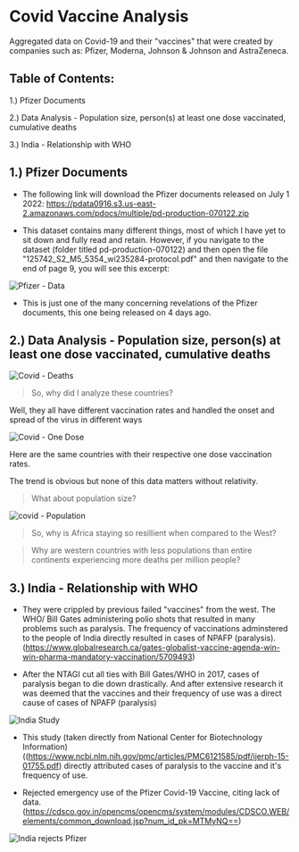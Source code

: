 # Covid Vaccine Analysis
Aggregated data on Covid-19 and their "vaccines" that were created by companies such as: Pfizer, Moderna, Johnson &amp; Johnson and AstraZeneca. 

## Table of Contents:
  1.) Pfizer Documents
  
  2.) Data Analysis - Population size, person(s) at least one dose vaccinated, cumulative deaths
  
  3.) India - Relationship with WHO

## 1.) Pfizer Documents

  - The following link will download the Pfizer documents released on July 1 2022: https://pdata0916.s3.us-east-2.amazonaws.com/pdocs/multiple/pd-production-070122.zip
    
  - This dataset contains many different things, most of which I have yet to sit down and fully read and retain. However, if you navigate to the dataset (folder titled pd-production-070122) and then open the file "125742_S2_M5_5354_wi235284-protocol.pdf" and then navigate to the end of page 9, you will see this excerpt:
  
![Pfizer - Data](https://user-images.githubusercontent.com/101907663/177396118-e316d67c-fb4a-4c03-87df-dd2311799625.png)

  - This is just one of the many concerning revelations of the Pfizer documents, this one being released on 4 days ago.

## 2.) Data Analysis - Population size, person(s) at least one dose vaccinated, cumulative deaths

![Covid - Deaths](https://user-images.githubusercontent.com/101907663/177395366-bb5253ff-5f9a-4aa5-a06b-b0210f932812.png)

> So, why did I analyze these countries? 

Well, they all have different vaccination rates and handled the onset and spread of the virus in different ways

![Covid - One Dose](https://user-images.githubusercontent.com/101907663/177395397-94e33976-5960-46a8-aec0-7f3c1bdf95b3.png)

Here are the same countries with their respective one dose vaccination rates.

The trend is obvious but none of this data matters without relativity.

> What about population size?

![covid - Population](https://user-images.githubusercontent.com/101907663/177395418-092afca5-7487-4f55-8425-d01645b08529.png)

> So, why is Africa staying so resillient when compared to the West? 

> Why are western countries with less populations than entire continents experiencing more deaths per million people?

## 3.) India - Relationship with WHO
 
  - They were crippled by previous failed "vaccines" from the west. The WHO/ Bill Gates administering polio shots that resulted in many problems such as paralysis. The frequency of vaccinations adminstered to the people of India directly resulted in cases of NPAFP (paralysis).  (https://www.globalresearch.ca/gates-globalist-vaccine-agenda-win-win-pharma-mandatory-vaccination/5709493) 
  
  - After the NTAGI cut all ties with Bill Gates/WHO in 2017, cases of paralysis began to die down drastically. And after extensive research it was deemed that the vaccines and their frequency of use was a direct cause of cases of NPAFP (paralysis)
  
  ![India Study](https://user-images.githubusercontent.com/101907663/177585600-bb69499c-e2ed-4281-b252-fc94b39df544.png)
  
  - This study (taken directly from National Center for Biotechnology Information) ((https://www.ncbi.nlm.nih.gov/pmc/articles/PMC6121585/pdf/ijerph-15-01755.pdf) directly attributed cases of paralysis to the vaccine and it's frequency of use.
  
  - Rejected emergency use of the Pfizer Covid-19 Vaccine, citing lack of data. (https://cdsco.gov.in/opencms/opencms/system/modules/CDSCO.WEB/elements/common_download.jsp?num_id_pk=MTMyNQ==)

![India rejects Pfizer](https://user-images.githubusercontent.com/101907663/177577842-8e863c92-3b1a-4858-9806-747c88831963.png)

